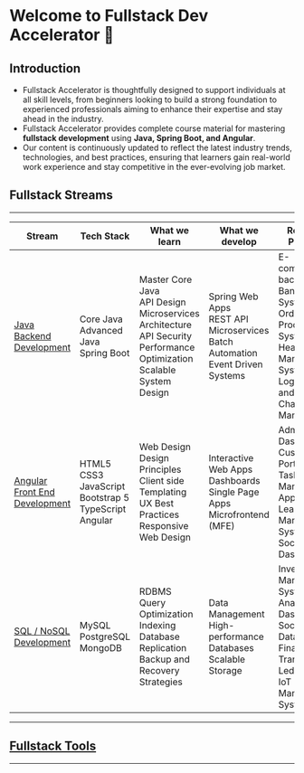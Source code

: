 # Welcome to Fullstack Dev Accelerator &#x1F680; 

## Introduction
- Fullstack Accelerator is thoughtfully designed to support individuals at all skill levels, from beginners looking to build a strong foundation to experienced professionals aiming to enhance their expertise and stay ahead in the industry.
- Fullstack Accelerator provides complete course material for mastering **fullstack development** using **Java, Spring Boot, and Angular**.
- Our content is continuously updated to reflect the latest industry trends, technologies, and best practices, ensuring that learners gain real-world work experience and stay competitive in the ever-evolving job market.

## Fullstack Streams

---

| Stream                    | Tech Stack                                   | What we learn                                           | What we develop                                          | Realtime Projects                                         |
|---------------------------|------------------------------------------------------|----------------------------------------------------------|----------------------------------------------------------|----------------------------------------------------------|
| [Java Backend Development](./java) | Core Java  <br> Advanced Java  <br> Spring Boot | Master Core Java  <br> API Design  <br> Microservices Architecture  <br> API Security  <br> Performance Optimization  <br> Scalable System Design | Spring Web Apps  <br> REST API  <br> Microservices  <br> Batch Automation  <br> Event Driven Systems | E-commerce backend  <br>  Banking System  <br>  Order Processing System  <br>  Healthcare Management System  <br>  Logistics and Supply Chain Management |
| [Angular Front End Development](./angular) | HTML5  <br> CSS3  <br> JavaScript <br> Bootstrap 5 <br> TypeScript  <br> Angular | Web Design  <br> Design Principles <br> Client side Templating <br> UX Best Practices <br> Responsive Web Design | Interactive Web Apps  <br> Dashboards  <br> Single Page Apps <br> Microfrontend (MFE)  | Admin Dashboard  <br>  Customer Portal  <br>  Task Management App  <br>  Learning Management System  <br>  Social Media Dashboard |
| [SQL / NoSQL Development](./sql)  | MySQL  <br> PostgreSQL  <br> MongoDB  | RDBMS  <br> Query Optimization  <br> Indexing  <br> Database Replication  <br> Backup and Recovery Strategies | Data Management  <br> High-performance Databases  <br> Scalable Storage | Inventory Management System  <br>  Analytics Dashboard  <br>  Social Media Data Storage  <br>  Financial Transactions Ledger  <br>  IoT Data Management System |

---

## [Fullstack Tools](./tools/)

---

